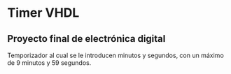 # Timer VHDL
## Proyecto final de electrónica digital

Temporizador al cual se le introducen minutos y segundos, con un máximo de 9 minutos y 59 segundos.
